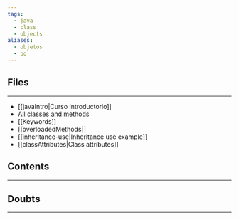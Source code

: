 ```yaml
---
tags:
  - java
  - class
  - objects
aliases:
  - objetos
  - po
---
```

## Files
---
- [[javaIntro|Curso introductorio]]
- [All classes and methods](https://docs.oracle.com/javase/10/docs/api/allclasses-noframe.html)
- [[Keywords]]
- [[overloadedMethods]]
- [[inheritance-use|Inheritance use example]]
- [[classAttributes|Class attributes]]
## Contents
---

## Doubts
---


